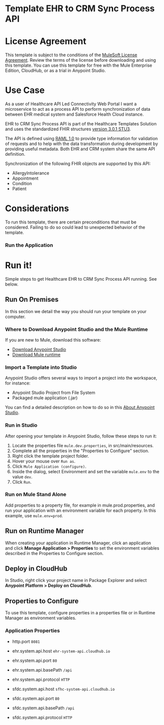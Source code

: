 # Template EHR to CRM Sync Process API

# License Agreement 
This template is subject to the conditions of the [MuleSoft License Agreement](https://s3.amazonaws.com/templates-examples/AnypointTemplateLicense.pdf). Review the terms of the license before downloading and using this template. You can use this template for free with the Mule Enterprise Edition, CloudHub, or as a trial in Anypoint Studio. 

# Use Case

As a user of Healthcare API Led Connectivity Web Portal I want a microservice to act as a process API to perform synchronization of data between EHR medical system and Salesforce Health Cloud instance.

EHR to CRM Sync Process API is part of the Healthcare Templates Solution and uses the standardized FHIR structures [version 3.0.1 STU3](https://www.hl7.org/FHIR/index.html).

The API is defined using [RAML 1.0](http://raml.org/) to provide type information for validation of requests and to help with the data transformation during development by providing useful metadata.
Both EHR and CRM system share the same API definition.

Synchronization of the following FHIR objects are supported by this API:

 - AllergyIntolerance
 - Appointment
 - Condition
 - Patient

# Considerations

To run this template, there are certain preconditions that must be considered. Failing to do so could lead to unexpected behavior of the template.

### Run the Application


# Run it!
Simple steps to get Healthcare EHR to CRM Sync Process API running.
See below.

## Run On Premises
In this section we detail the way you should run your template on your computer.

### Where to Download Anypoint Studio and the Mule Runtime

If you are new to Mule, download this software:

- [Download Anypoint Studio](https://www.mulesoft.com/platform/studio)
- [Download Mule runtime](https://www.mulesoft.com/lp/dl/mule-esb-enterprise)

### Import a Template into Studio
Anypoint Studio offers several ways to import a project into the workspace, for instance: 

- Anypoint Studio Project from File System
- Packaged mule application (.jar)

You can find a detailed description on how to do so in this [About Anypoint Studio](https://docs.mulesoft.com/anypoint-studio/v/7.2/).

### Run in Studio

After opening your template in Anypoint Studio, follow these steps to run it:

1. Locate the properties file `mule.dev.properties`, in src/main/resources.
2. Complete all the properties in the "Properties to Configure" section.
3. Right click the template project folder.
4. Hover your mouse over `Run as`.
5. Click `Mule Application (configure)`.
6. Inside the dialog, select Environment and set the variable `mule.env` to the value `dev`.
7. Click `Run`.

### Run on Mule Stand Alone
Add properties to a property file, for example in mule.prod.properties, and run your application with an environment variable for each property. In this example, use `mule.env=prod`.

## Run on Runtime Manager
When creating your application in Runtime Manager, click an application and click **Manage Application > Properties** to set the environment variables described in the Properties to Configure section.

## Deploy in CloudHub
In Studio, right click your project name in Package Explorer and select **Anypoint Platform > Deploy on CloudHub**.

## Properties to Configure
To use this template, configure properties in a properties file or in Runtime Manager as environment variables.

### Application Properties

- http.port `8081`

- ehr.system.api.host `ehr-system-api.cloudhub.io`
- ehr.system.api.port `80`
- ehr.system.api.basePath `/api`
- ehr.system.api.protocol `HTTP`

- sfdc.system.api.host `sfhc-system-api.cloudhub.io`
- sfdc.system.api.port `80`
- sfdc.system.api.basePath `/api`
- sfdc.system.api.protocol `HTTP`

